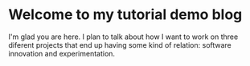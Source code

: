# Welcome to my tutorial demo blog

I'm glad you are here. I plan to talk about how I want to work on three diferent projects that end up having some kind of relation: software innovation and experimentation.

